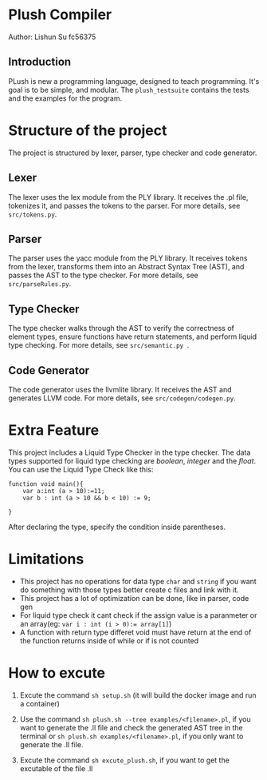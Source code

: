 # Plush Compiler

Author: Lishun Su fc56375

## Introduction
PLush is new a programming language, designed to teach programming. It's goal is to be simple, and modular.
The `plush_testsuite` contains the tests and the examples for the program.

# Structure of the project
The project is structured by lexer, parser, type checker and code generator.

## Lexer
The lexer uses the lex module from the PLY library. It receives the .pl file, tokenizes it, and passes the tokens to the parser. For more details, see `src/tokens.py`.

## Parser
The parser uses the yacc module from the PLY library. It receives tokens from the lexer, transforms them into an Abstract Syntax Tree (AST), and passes the AST to the type checker. For more details, see `src/parseRules.py`.

## Type Checker
The type checker walks through the AST to verify the correctness of element types, ensure functions have return statements, and perform liquid type checking. For more details, see `src/semantic.py `.

## Code Generator
The code generator uses the llvmlite library. It receives the AST and generates LLVM code. For more details, see `src/codegen/codegen.py`.

# Extra Feature
This project includes a Liquid Type Checker in the type checker. The data types supported for liquid type checking are *boolean*, *integer* and the *float*.
You can use the Liquid Type Check like this:
```
function void main(){
    var a:int (a > 10):=11;
    var b : int (a > 10 && b < 10) := 9;
    
} 
```
After declaring the type, specify the condition inside parentheses.

# Limitations
- This project has no operations for data type `char` and `string` if you want do something with those types better create c files and link with it.
- This project has a lot of optimization can be done, like in parser, code gen 
- For liquid type check it cant check if the assign value is a paranmeter or an array(eg: `var i : int (i > 0):= array[1]`)
- A function with return type differet void must have return at the end of the function returns inside of while or if is not counted

# How to excute

1. Excute the command `sh setup.sh` (it will build the docker image and run a container)

2. Use the command `sh plush.sh --tree examples/<filename>.pl`, if you want to generate the .ll file and check the generated AST tree in the terminal or `sh plush.sh examples/<filename>.pl`, if you only want to generate the .ll file. 

3. Excute the command `sh excute_plush.sh`, if you want to get the excutable of the file .ll
